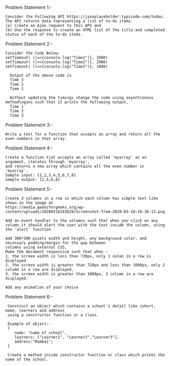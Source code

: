 Problem Statement 1:-

    Consider the Following API https://jsonplaceholder.typicode.com/todos.
    The API returns data representing a list of to-do items. 
    (a) Create an Ajax request to this API and 
    (b) Use the response to create an HTML list of the title and completed status of each of the to-do items.  


Problem Statement 2:- 

    Consider the Code Below:  
    setTimeout( ()=>{console.log("Time1")}, 3000)
    setTimeout( ()=>{console.log("Time2")}, 2000)
    setTimeout( ()=>{console.log("Time3")}, 1000)

      Output of the above code is 
      Time 3
      Time 2
      Time 1

      Without updating the timings change the code using asynchronous methodlogies such that it prints the following output,
      Time 1
      Time 2
      Time 3


Problem Statement 3:-

    Write a test for a function that accepts an array and return all the even numbers in that array.

Problem Statement 4:-

    Create a function tjat accepts an array called 'myarray' as an argument, iterates through 'myarray', 
    and returns a new array which contains all the even number in 'myarray'.
    Sample input: [1,2,3,4,5,6,7,8]
    Sample output: [2,4,6,8]
      
 Problem Statement 5:-
 
    Create 3 columns in a row in which each column has simple text like shown in the image at 
    https://media.geeksforgeeks.org/wp-content/uploads/20200318183629/Screenshot-from-2020-03-18-18-36-13.png
    
    Add an event handler to the columns such that when you click on any
    column it should alert the user with the text inside the column, using the 'alert' function
    
    Add 300*300 pixels width and height, any background color, and necessary padding/margin for the gap between 
    columns using external CSS.
    Make the document responsive such that when :
    1. the screen width is less than 720px, only 1 colun in a row is displayed
    2. the screen width is greater than 720px and less than 1000px, only 2 column in a row are displayed,
    3. the screen width is greater than 1000px, 3 column in a row are displayed.
    
    Add any animation of your choice
 
 
 Problem Statement 6:-
 
     Construct an object which contains a school's detail like cohort, mame, learners and address 
     using a constructor function or a class.
     
     Example of object:-
     {
        name: "name of school",
        learners: ["Learner1", "Learner2","Learner3"],
        address:"Mumbai";
     }
     
     Create a method inside constructor function or class which prints the name of the school.
 

